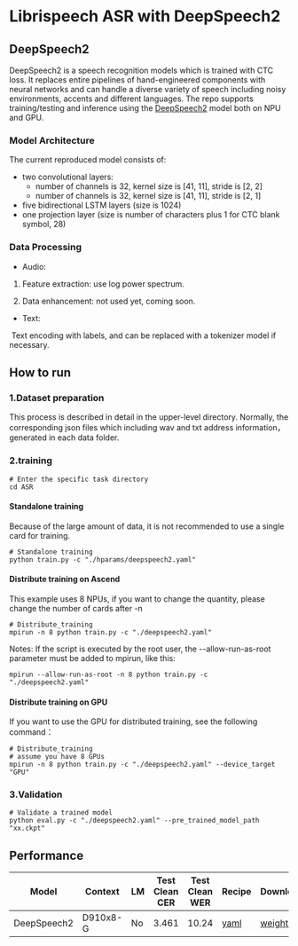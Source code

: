# Librispeech ASR with DeepSpeech2



## DeepSpeech2

DeepSpeech2 is a speech recognition models which is trained with CTC  loss. It replaces entire pipelines of hand-engineered components with  neural networks and can handle a diverse variety of speech including  noisy environments, accents and different languages.  The repo supports training/testing and inference using the [DeepSpeech2](http://arxiv.org/pdf/1512.02595v1.pdf) model both on NPU and GPU.

### Model Architecture

The current reproduced model consists of:

- two convolutional layers:
  - number of channels is 32, kernel size is [41, 11], stride is [2, 2]
  - number of channels is 32, kernel size is [41, 11], stride is [2, 1]
- five bidirectional LSTM layers (size is 1024)
- one projection layer (size is number of characters plus 1 for CTC blank symbol, 28)

### Data Processing

- Audio:


1. Feature extraction: use log power spectrum.


2. Data enhancement: not used yet, coming soon.


- Text:


​	Text encoding with labels,  and can be replaced with a tokenizer model if necessary.

## How to run

### 1.Dataset preparation
This process is described in detail in the upper-level directory. Normally, the corresponding json files which including
wav and txt address information，generated in each data folder.

### 2.training
```shell
# Enter the specific task directory
cd ASR
```
#### Standalone training
Because of the large amount of data, it is not recommended to use a single card for training.
```shell
# Standalone training
python train.py -c "./hparams/deepspeech2.yaml"
```

#### Distribute training on Ascend
This example uses 8 NPUs, if you want to change the quantity, please change the number of cards after -n
```shell
# Distribute_training
mpirun -n 8 python train.py -c "./deepspeech2.yaml"
```
Notes: If the script is executed by the root user, the --allow-run-as-root parameter must be added to mpirun, like this:
```shell
mpirun --allow-run-as-root -n 8 python train.py -c "./deepspeech2.yaml"
```

#### Distribute training on GPU
If you want to use the GPU for distributed training, see the following command：
```shell
# Distribute_training
# assume you have 8 GPUs
mpirun -n 8 python train.py -c "./deepspeech2.yaml" --device_target "GPU"
```

### 3.Validation

```shell
# Validate a trained model
python eval.py -c "./deepspeech2.yaml" --pre_trained_model_path "xx.ckpt"
```



## **Performance**

| Model       | Context  | LM   | Test Clean CER | Test Clean WER | Recipe                                                       | Download                                                     |
| ----------- | -------- | ---- | -------------- | -------------- | ------------------------------------------------------------ | ------------------------------------------------------------ |
| DeepSpeech2 | D910x8-G | No   | 3.461          | 10.24          | [yaml](https://github.com/LiTingyu1997/mindaudio/blob/main/recipes/LibriSpeech/ASR/hparams/deepspeech2.yaml) | [weights](https://download.mindspore.cn/toolkits/mindaudio/deepspeech2/deepspeech2.ckpt) |
